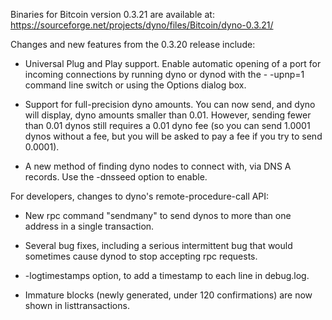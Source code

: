 Binaries for Bitcoin version 0.3.21 are available at:
  https://sourceforge.net/projects/dyno/files/Bitcoin/dyno-0.3.21/

Changes and new features from the 0.3.20 release include:

* Universal Plug and Play support.  Enable automatic opening of a port for incoming connections by running dyno or dynod with the - -upnp=1 command line switch or using the Options dialog box.

* Support for full-precision dyno amounts.  You can now send, and dyno will display, dyno amounts smaller than 0.01.  However, sending fewer than 0.01 dynos still requires a 0.01 dyno fee (so you can send 1.0001 dynos without a fee, but you will be asked to pay a fee if you try to send 0.0001).

* A new method of finding dyno nodes to connect with, via DNS A records. Use the -dnsseed option to enable.

For developers, changes to dyno's remote-procedure-call API:

* New rpc command "sendmany" to send dynos to more than one address in a single transaction.

* Several bug fixes, including a serious intermittent bug that would sometimes cause dynod to stop accepting rpc requests. 

* -logtimestamps option, to add a timestamp to each line in debug.log.

* Immature blocks (newly generated, under 120 confirmations) are now shown in listtransactions.
